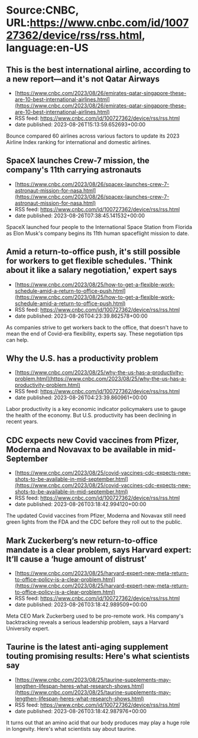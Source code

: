 # Source:CNBC, URL:https://www.cnbc.com/id/100727362/device/rss/rss.html, language:en-US

## This is the best international airline, according to a new report—and it's not Qatar Airways
 - [https://www.cnbc.com/2023/08/26/emirates-qatar-singapore-these-are-10-best-international-airlines.html](https://www.cnbc.com/2023/08/26/emirates-qatar-singapore-these-are-10-best-international-airlines.html)
 - RSS feed: https://www.cnbc.com/id/100727362/device/rss/rss.html
 - date published: 2023-08-26T15:13:59.652693+00:00

Bounce compared 60 airlines across various factors to update its 2023 Airline Index ranking for international and domestic airlines.

## SpaceX launches Crew-7 mission, the company's 11th carrying astronauts
 - [https://www.cnbc.com/2023/08/26/spacex-launches-crew-7-astronaut-mission-for-nasa.html](https://www.cnbc.com/2023/08/26/spacex-launches-crew-7-astronaut-mission-for-nasa.html)
 - RSS feed: https://www.cnbc.com/id/100727362/device/rss/rss.html
 - date published: 2023-08-26T07:38:45.141532+00:00

SpaceX launched four people to the International Space Station from Florida as Elon Musk's company begins its 11th human spaceflight mission to date.

## Amid a return-to-office push, it's still possible for workers to get flexible schedules. 'Think about it like a salary negotiation,' expert says
 - [https://www.cnbc.com/2023/08/25/how-to-get-a-flexible-work-schedule-amid-a-return-to-office-push.html](https://www.cnbc.com/2023/08/25/how-to-get-a-flexible-work-schedule-amid-a-return-to-office-push.html)
 - RSS feed: https://www.cnbc.com/id/100727362/device/rss/rss.html
 - date published: 2023-08-26T04:23:39.862578+00:00

As companies strive to get workers back to the office, that doesn't have to mean the end of Covid-era flexibility, experts say. These negotiation tips can help.

## Why the U.S. has a productivity problem
 - [https://www.cnbc.com/2023/08/25/why-the-us-has-a-productivity-problem.html](https://www.cnbc.com/2023/08/25/why-the-us-has-a-productivity-problem.html)
 - RSS feed: https://www.cnbc.com/id/100727362/device/rss/rss.html
 - date published: 2023-08-26T04:23:39.860961+00:00

Labor productivity is a key economic indicator policymakers use to gauge the health of the economy. But U.S. productivity has been declining in recent years.

## CDC expects new Covid vaccines from Pfizer, Moderna and Novavax to be available in mid-September
 - [https://www.cnbc.com/2023/08/25/covid-vaccines-cdc-expects-new-shots-to-be-available-in-mid-september.html](https://www.cnbc.com/2023/08/25/covid-vaccines-cdc-expects-new-shots-to-be-available-in-mid-september.html)
 - RSS feed: https://www.cnbc.com/id/100727362/device/rss/rss.html
 - date published: 2023-08-26T03:18:42.994120+00:00

The updated Covid vaccines from Pfizer, Moderna and Novavax still need green lights from the FDA and the CDC before they roll out to the public.

## Mark Zuckerberg’s new return-to-office mandate is a clear problem, says Harvard expert: It’ll cause a ‘huge amount of distrust’
 - [https://www.cnbc.com/2023/08/25/harvard-expert-new-meta-return-to-office-policy-is-a-clear-problem.html](https://www.cnbc.com/2023/08/25/harvard-expert-new-meta-return-to-office-policy-is-a-clear-problem.html)
 - RSS feed: https://www.cnbc.com/id/100727362/device/rss/rss.html
 - date published: 2023-08-26T03:18:42.989509+00:00

Meta CEO Mark Zuckerberg used to be pro-remote work. His company's backtracking reveals a serious leadership problem, says a Harvard University expert.

## Taurine is the latest anti-aging supplement touting promising results: Here's what scientists say
 - [https://www.cnbc.com/2023/08/25/taurine-supplements-may-lengthen-lifespan-heres-what-research-shows.html](https://www.cnbc.com/2023/08/25/taurine-supplements-may-lengthen-lifespan-heres-what-research-shows.html)
 - RSS feed: https://www.cnbc.com/id/100727362/device/rss/rss.html
 - date published: 2023-08-26T03:18:42.987976+00:00

It turns out that an amino acid that our body produces may play a huge role in longevity. Here's what scientists say about taurine.

